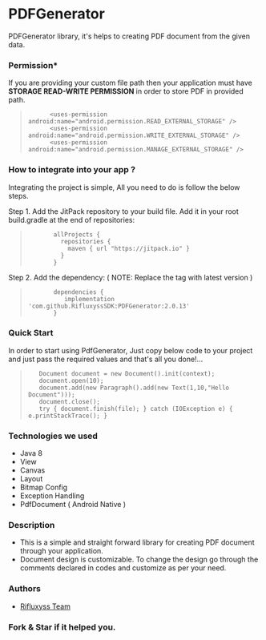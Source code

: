 PDFGenerator
===============

PDFGenerator library, it's helps to creating PDF document from the given data.

### Permission*

If you are providing your custom file path then your application must have 
**STORAGE READ-WRITE PERMISSION** in order to store PDF in provided path.

>           <uses-permission android:name="android.permission.READ_EXTERNAL_STORAGE" />
>           <uses-permission android:name="android.permission.WRITE_EXTERNAL_STORAGE" />
>           <uses-permission android:name="android.permission.MANAGE_EXTERNAL_STORAGE" />

### How to integrate into your app ?

Integrating the project is simple, All you need to do is follow the below steps.

Step 1. Add the JitPack repository to your build file. Add it in your root build.gradle at the end
of repositories:

>            allProjects {
>              repositories {
>                maven { url "https://jitpack.io" }
>              }
>            }

Step 2. Add the dependency: ( NOTE: Replace the tag with latest version )

>            dependencies {
>               implementation 'com.github.RifluxyssSDK:PDFGenerator:2.0.13'
>            } 

### Quick Start

In order to start using PdfGenerator, Just copy below code to your project and just pass the
required values and that's all you done!...
        
>        Document document = new Document().init(context);
>        document.open(10);
>        document.add(new Paragraph().add(new Text(1,10,"Hello Document")));
>        document.close();
>        try { document.finish(file); } catch (IOException e) { e.printStackTrace(); }

### Technologies we used

* Java 8
* View
* Canvas
* Layout
* Bitmap Config
* Exception Handling 
* PdfDocument ( Android Native )

### Description 

* This is a simple and straight forward library for creating PDF document through your application.
* Document design is customizable. To change the design go through the comments declared in codes and customize as per your need.

### Authors
* [Rifluxyss Team](http://www.rifluxyss.com/)

### Fork & Star if it helped you.

